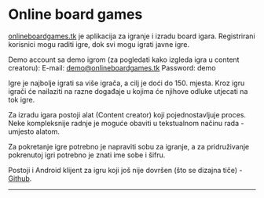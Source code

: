 # Online board games

[onlineboardgames.tk](http://onlineboardgames.tk/) je aplikacija za igranje i izradu board igara.
Registrirani korisnici mogu raditi igre, dok svi mogu igrati javne igre.

Demo account sa demo igrom (za pogledati kako izgleda igra u content creatoru):
	E-mail: demo@onlineboardgames.tk
	Password: demo

Igre je najbolje igrati sa više igrača, a cilj je doći do 150. mjesta.
Kroz igru igrači će nailaziti na razne događaje u kojima će njihove odluke utjecati na tok igre.

Za izradu igara postoji alat (Content creator) koji pojednostavljuje proces. Neke kompleksnije radnje je moguće obaviti u tekstualnom načinu rada - umjesto alatom.

Za pokretanje igre potrebno je napraviti sobu za igranje, a za pridruživanje pokrenutoj igri potrebno je znati ime sobe i šifru.

Postoji i Android klijent za igru koji još nije dovršen (što se dizajna tiče) - [Github](https://github.com/do49652/raupjc-obg-app).


----------

